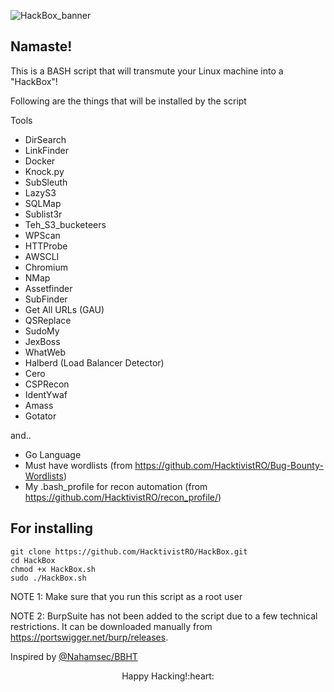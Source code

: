 ![HackBox_banner](https://github.com/HacktivistRO/HackBox/assets/49992837/a58ab85e-01e4-4f52-ad68-cf1d56728b44)

## Namaste! 
This is a BASH script that will transmute your Linux machine into a "HackBox"!

Following are the things that will be installed by the script

Tools
- DirSearch
- LinkFinder
- Docker
- Knock.py
- SubSleuth
- LazyS3
- SQLMap
- Sublist3r
- Teh_S3_bucketeers
- WPScan
- HTTProbe
- AWSCLI
- Chromium
- NMap
- Assetfinder
- SubFinder
- Get All URLs (GAU)
- QSReplace
- SudoMy
- JexBoss
- WhatWeb
- Halberd (Load Balancer Detector)
- Cero
- CSPRecon
- IdentYwaf
- Amass
- Gotator

and..

- Go Language
- Must have wordlists (from https://github.com/HacktivistRO/Bug-Bounty-Wordlists)
- My .bash_profile for recon automation (from https://github.com/HacktivistRO/recon_profile/)

For installing
----------
    git clone https://github.com/HacktivistRO/HackBox.git
    cd HackBox
    chmod +x HackBox.sh
    sudo ./HackBox.sh

NOTE 1: Make sure that you run this script as a root user

NOTE 2: BurpSuite has not been added to the script due to a few technical restrictions. It can be downloaded manually from https://portswigger.net/burp/releases.

Inspired by [@Nahamsec/BBHT](https://github.com/nahamsec/bbht)

<p align="center">
Happy Hacking!:heart:
</p> 
